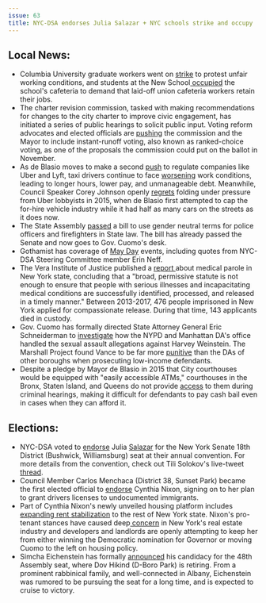 ```yaml
---
issue: 63
title: NYC-DSA endorses Julia Salazar + NYC schools strike and occupy
---
```


## Local News:
-   Columbia University graduate workers went on [strike](http://gothamist.com/2018/04/30/columbia_graduate_students_strike.php) to protest unfair working conditions, and students at the New School[  occupied](http://www.leftvoice.org/The-New-School-Students-Occupy-Cafeteria-in-Defense-of-Workers-Jobs) the school's cafeteria to demand that laid-off union cafeteria workers retain their jobs.
-   The charter revision commission, tasked with making recommendations for changes to the city charter to improve civic engagement, has initiated a series of public hearings to solicit public input. Voting reform advocates and elected officials are [pushing](http://www.gothamgazette.com/city/7650-elected-officials-advocates-push-for-instant-runoff-voting) the commission and the Mayor to include instant-runoff voting, also known as ranked-choice voting, as one of the proposals the commission could put on the ballot in November.
-   As de Blasio moves to make a second [push](https://www.politico.com/states/new-york/city-hall/story/2018/04/30/new-york-city-may-try-to-limit-ubers-growth-again-391797) to regulate companies like Uber and Lyft, taxi drivers continue to face [worsening](https://www.nytimes.com/2018/05/01/nyregion/a-taxi-driver-took-his-own-life-his-family-blames-ubers-influence.html) work conditions, leading to longer hours, lower pay, and unmanageable debt. Meanwhile, Council Speaker Corey Johnson openly [regrets](https://nypost.com/2018/05/01/council-speaker-we-should-have-imposed-limits-on-uber/) folding under pressure from Uber lobbyists in 2015, when de Blasio first attempted to cap the for-hire vehicle industry while it had half as many cars on the streets as it does now.
-   The State Assembly [passed](http://beta.nydailynews.com/news/politics/n-y-approves-gender-neutral-titles-fire-police-jobs-article-1.3966824) a bill to use gender neutral terms for police officers and firefighters in State law. The bill has already passed the Senate and now goes to Gov. Cuomo's desk.
-   Gothamist has coverage of [May Day](http://gothamist.com/2018/05/02/photos_may_day_nyc_2018.php) events, including quotes from NYC-DSA Steering Committee member Erin Neff.
-   The Vera Institute of Justice published a [report ](https://www.vera.org/publications/medical-parole-new-york-state?utm_source=In+Justice+Today+Newsletter&utm_campaign=32531dc91c-&utm_medium=email&utm_term=0_0331e33901-32531dc91c-58249847)about medical parole in New York state, concluding that a "broad, permissive statute is not enough to ensure that people with serious illnesses and incapacitating medical conditions are successfully identified, processed, and released in a timely manner." Between 2013-2017, 476 people imprisoned in New York applied for compassionate release. During that time, 143 applicants died in custody.
-   Gov. Cuomo has formally directed State Attorney General Eric Schneiderman to [investigate](https://abcnews.go.com/US/ny-police-prosecutors-investigation-handling-harvey-weinstein-allegations/story?id=54877591) how the NYPD and Manhattan DA's office handled the sexual assault allegations against Harvey Weinstein. The Marshall Project found Vance to be far more [punitive](https://www.themarshallproject.org/2018/04/29/the-people-vs-cy-vance?ref=hp-1-100) than the DAs of other boroughs when prosecuting low-income defendants.
-   Despite a pledge by Mayor de Blasio in 2015 that City courthouses would be equipped with "easily accessible ATMs," courthouses in the Bronx, Staten Island, and Queens do not provide [access](https://www.nytimes.com/2018/05/02/nyregion/nyc-bail-atm-rikers.html) to them during criminal hearings, making it difficult for defendants to pay cash bail even in cases when they can afford it.

## Elections:
-   NYC-DSA voted to [endorse](https://twitter.com/nycDSA/status/992874340365586432) Julia [Salazar](http://salazarforsenate.com/) for the New York Senate 18th District (Bushwick, Williamsburg) seat at their annual convention. For more details from the convention, check out Tili Solokov's live-tweet [thread](https://twitter.com/witch_tili/status/992776548041330693).
-   Council Member Carlos Menchaca (District 38, Sunset Park) became the first elected official to [endorse](http://www.nystateofpolitics.com/2018/04/nyc-councilman-endorses-nixon/) Cynthia Nixon, signing on to her plan to grant drivers licenses to undocumented immigrants.
-   Part of Cynthia Nixon's newly unveiled housing platform includes[  expanding rent stabilization](https://ny.curbed.com/2018/5/3/17315536/cynthia-nixon-rent-justice-for-all-governor-race-cuomo) to the rest of New York state. Nixon's pro-tenant stances have caused deep[  concern](https://therealdeal.com/issues_articles/the-nightmare-candidate-for-new-york-real-estate/) in New York's real estate industry and developers and landlords are  openly attempting to keep her from either winning the Democratic nomination for Governor or moving Cuomo to the left on housing policy.
-   Simcha Eichenstein has formally [announced](https://www.kingscountypolitics.com/eichenstein-announces-candidacy-in-expected-cakewalk/) his candidacy for the 48th Assembly seat, where Dov Hikind (D-Boro Park) is retiring. From a prominent rabbinical family, and well-connected in Albany, Eichenstein was rumored to be pursuing the seat for a long time, and is expected to cruise to victory.

